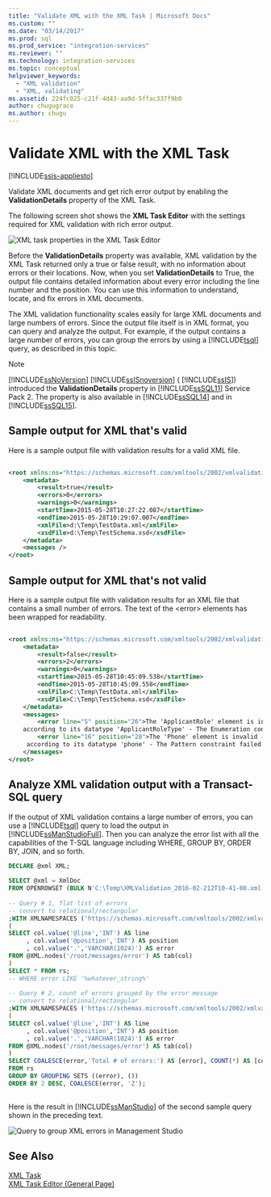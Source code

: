 ```yaml
---
title: "Validate XML with the XML Task | Microsoft Docs"
ms.custom: ""
ms.date: "03/14/2017"
ms.prod: sql
ms.prod_service: "integration-services"
ms.reviewer: ""
ms.technology: integration-services
ms.topic: conceptual
helpviewer_keywords: 
  - "XML validation"
  - "XML, validating"
ms.assetid: 224fc025-c21f-4d43-aa9d-5ffac337f9b0
author: chugugrace
ms.author: chugu
---
```

# Validate XML with the XML Task

[!INCLUDE[ssis-appliesto](../../includes/applies-to-version/sqlserver-ssis.md)]


  Validate XML documents and get rich error output by enabling the **ValidationDetails** property of the XML Task.  
  
 The following screen shot shows the **XML Task Editor** with the settings required for XML validation with rich error output.  
  
 ![XML task properties in the XML Task Editor](../../integration-services/control-flow/media/xmltaskproperties.jpg "XML task properties in the XML Task Editor")  
  
 Before the **ValidationDetails** property was available, XML validation by the XML Task returned only a true or false result, with no information about errors or their locations. Now, when you set **ValidationDetails** to True, the output file contains detailed information about every error including the line number and the position. You can use this information to understand, locate, and fix errors in XML documents.  
  
 The XML validation functionality scales easily for large XML documents and large numbers of errors. Since the output file itself is in XML format, you can query and analyze the output. For example, if the output contains a large number of errors, you can group the errors by using a [!INCLUDE[tsql](../../includes/tsql-md.md)] query, as described in this topic.  
  
> [!NOTE]
>  [!INCLUDE[ssNoVersion](../../includes/ssnoversion-md.md)] [!INCLUDE[ssISnoversion](../../includes/ssisnoversion-md.md)] ( [!INCLUDE[ssIS](../../includes/ssis-md.md)]) introduced the **ValidationDetails** property in [!INCLUDE[ssSQL11](../../includes/sssql11-md.md)] Service Pack 2. The property is also available in [!INCLUDE[ssSQL14](../../includes/sssql14-md.md)] and in [!INCLUDE[ssSQL15](../../includes/sssql15-md.md)].  
  
## Sample output for XML that's valid  
 Here is a sample output file with validation results for a valid XML file.  
  
```xml  
  
<root xmlns:ns="https://schemas.microsoft.com/xmltools/2002/xmlvalidation">  
    <metadata>  
        <result>true</result>  
        <errors>0</errors>  
        <warnings>0</warnings>  
        <startTime>2015-05-28T10:27:22.087</startTime>  
        <endTime>2015-05-28T10:29:07.007</endTime>  
        <xmlFile>d:\Temp\TestData.xml</xmlFile>  
        <xsdFile>d:\Temp\TestSchema.xsd</xsdFile>  
    </metadata>  
    <messages />  
</root>  
```  
  
## Sample output for XML that's not valid  
 Here is a sample output file with validation results for an XML file that contains a small number of errors. The text of the \<error> elements has been wrapped for readability.  
  
```xml  
  
<root xmlns:ns="https://schemas.microsoft.com/xmltools/2002/xmlvalidation">  
    <metadata>  
        <result>false</result>  
        <errors>2</errors>  
        <warnings>0</warnings>  
        <startTime>2015-05-28T10:45:09.538</startTime>  
        <endTime>2015-05-28T10:45:09.558</endTime>  
        <xmlFile>C:\Temp\TestData.xml</xmlFile>  
        <xsdFile>C:\Temp\TestSchema.xsd</xsdFile>  
    </metadata>  
    <messages>  
        <error line="5" position="26">The 'ApplicantRole' element is invalid - The value 'wer3' is invalid  
    according to its datatype 'ApplicantRoleType' - The Enumeration constraint failed.</error>  
        <error line="16" position="28">The 'Phone' element is invalid - The value 'we3056666666' is invalid  
     according to its datatype 'phone' - The Pattern constraint failed.</error>  
    </messages>  
</root>  
```  
  
## Analyze XML validation output with a Transact-SQL query  
 If the output of XML validation contains a large number of errors, you can use a [!INCLUDE[tsql](../../includes/tsql-md.md)] query to load the output in [!INCLUDE[ssManStudioFull](../../includes/ssmanstudiofull-md.md)]. Then you can analyze the error list with all the capabilities of the T-SQL language including WHERE, GROUP BY, ORDER BY, JOIN, and so forth.  
  
```sql  
DECLARE @xml XML;  
  
SELECT @xml = XmlDoc     
FROM OPENROWSET (BULK N'C:\Temp\XMLValidation_2016-02-212T10-41-00.xml', SINGLE_BLOB) AS Tab(XmlDoc);  
  
-- Query # 1, flat list of errors  
-- convert to relational/rectangular  
;WITH XMLNAMESPACES ('https://schemas.microsoft.com/xmltools/2002/xmlvalidation' AS ns), rs AS  
(  
SELECT col.value('@line','INT') AS line  
     , col.value('@position','INT') AS position  
     , col.value('.','VARCHAR(1024)') AS error  
FROM @XML.nodes('/root/messages/error') AS tab(col)  
)  
SELECT * FROM rs;  
-- WHERE error LIKE '%whatever_string%'  
  
-- Query # 2, count of errors grouped by the error message  
-- convert to relational/rectangular  
;WITH XMLNAMESPACES ('https://schemas.microsoft.com/xmltools/2002/xmlvalidation' AS ns), rs AS  
(  
SELECT col.value('@line','INT') AS line  
     , col.value('@position','INT') AS position  
     , col.value('.','VARCHAR(1024)') AS error  
FROM @XML.nodes('/root/messages/error') AS tab(col)  
)  
SELECT COALESCE(error,'Total # of errors:') AS [error], COUNT(*) AS [counter]  
FROM rs  
GROUP BY GROUPING SETS ((error), ())  
ORDER BY 2 DESC, COALESCE(error, 'Z');  
  
```  
  
 Here is the result in [!INCLUDE[ssManStudio](../../includes/ssmanstudio-md.md)] of the second sample query shown in the preceding text.  
  
 ![Query to group XML errors in Management Studio](../../integration-services/control-flow/media/queryforxmlerrors.jpg "Query to group XML errors in Management Studio")  
  
## See Also  
 [XML Task](../../integration-services/control-flow/xml-task.md)   
 [XML Task Editor &#40;General Page&#41;](../../integration-services/control-flow/xml-task-editor-general-page.md)  
  
  
